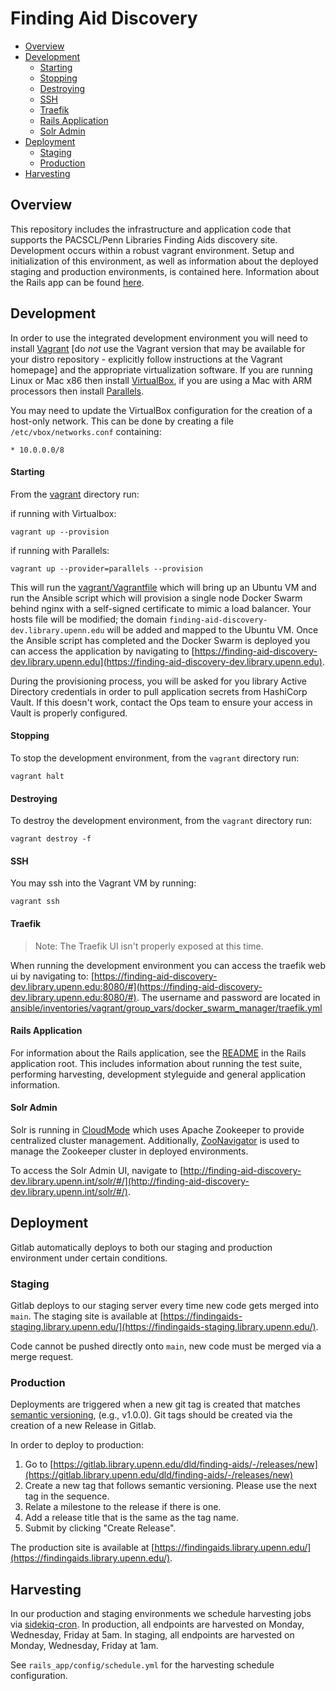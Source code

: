 # Finding Aid Discovery

- [Overview](#overview)
- [Development](#development)
  - [Starting](#starting)
  - [Stopping](#stopping)
  - [Destroying](#destroying)
  - [SSH](#ssh)
  - [Traefik](#traefik)
  - [Rails Application](#rails-application)
  - [Solr Admin](#solr-admin)
- [Deployment](#deployment)
  - [Staging](#staging)
  - [Production](#production)
- [Harvesting](#harvesting)

## Overview

This repository includes the infrastructure and application code that supports the PACSCL/Penn Libraries Finding Aids discovery site. Development occurs within a robust vagrant environment. Setup and initialization of this environment, as well as information about the deployed staging and production environments, is contained here. Information about the Rails app can be found [here](/rails_app/README.md).

## Development

In order to use the integrated development environment you will need to install [Vagrant](https://www.vagrantup.com/docs/installation) [do *not* use the Vagrant version that may be available for your distro repository - explicitly follow instructions at the Vagrant homepage] and the appropriate virtualization software. If you are running Linux or Mac x86 then install [VirtualBox](https://www.virtualbox.org/wiki/Linux_Downloads), if you are using a Mac with ARM processors then install [Parallels](https://www.parallels.com/).

You may need to update the VirtualBox configuration for the creation of a host-only network. This can be done by creating a file `/etc/vbox/networks.conf` containing:

```
* 10.0.0.0/8
```

#### Starting

From the [vagrant](vagrant) directory run:


if running with Virtualbox:
```
vagrant up --provision
```

if running with Parallels:
```
vagrant up --provider=parallels --provision
```

This will run the [vagrant/Vagrantfile](vagrant/Vagrantfile) which will bring up an Ubuntu VM and run the Ansible script which will provision a single node Docker Swarm behind nginx with a self-signed certificate to mimic a load balancer. Your hosts file will be modified; the domain `finding-aid-discovery-dev.library.upenn.edu` will be added and mapped to the Ubuntu VM. Once the Ansible script has completed and the Docker Swarm is deployed you can access the application by navigating to [https://finding-aid-discovery-dev.library.upenn.edu](https://finding-aid-discovery-dev.library.upenn.edu).

During the provisioning process, you will be asked for you library Active Directory credentials in order to pull application secrets from HashiCorp Vault. If this doesn't work, contact the Ops team to ensure your access in Vault is properly configured.

#### Stopping

To stop the development environment, from the `vagrant` directory run:

```
vagrant halt
```

#### Destroying

To destroy the development environment, from the `vagrant` directory run:

```
vagrant destroy -f
```

#### SSH

You may ssh into the Vagrant VM by running:

```
vagrant ssh
```

#### Traefik

> Note: The Traefik UI isn't properly exposed at this time.

When running the development environment you can access the traefik web ui by navigating to: [https://finding-aid-discovery-dev.library.upenn.edu:8080/#](https://finding-aid-discovery-dev.library.upenn.edu:8080/#). The username and password are located in [ansible/inventories/vagrant/group_vars/docker_swarm_manager/traefik.yml](ansible/inventories/vagrant/group_vars/docker_swarm_manager/traefik.yml)


#### Rails Application

For information about the Rails application, see the [README](/rails_app/README.md) in the Rails application root. This includes information about running the test suite, performing harvesting, development styleguide and general application information.

#### Solr Admin

Solr is running in [CloudMode](https://solr.apache.org/guide/solr/latest/deployment-guide/cluster-types.html#solrcloud-mode) which uses Apache Zookeeper to provide centralized cluster management. Additionally, [ZooNavigator](https://github.com/elkozmon/zoonavigator) is used to manage the Zookeeper cluster in deployed environments.

To access the Solr Admin UI, navigate to [http://finding-aid-discovery-dev.library.upenn.int/solr/#/](http://finding-aid-discovery-dev.library.upenn.int/solr/#/).

## Deployment

Gitlab automatically deploys to both our staging and production environment under certain conditions.

### Staging

Gitlab deploys to our staging server every time new code gets merged into `main`. The staging site is available at [https://findingaids-staging.library.upenn.edu/](https://findingaids-staging.library.upenn.edu/).

Code cannot be pushed directly onto `main`, new code must be merged via a merge request.

### Production

Deployments are triggered when a new git tag is created that matches [semantic versioning](https://semver.org/), (e.g., v1.0.0). Git tags should be created via the creation of a new Release in Gitlab.

In order to deploy to production:
1. Go to [https://gitlab.library.upenn.edu/dld/finding-aids/-/releases/new](https://gitlab.library.upenn.edu/dld/finding-aids/-/releases/new)
2. Create a new tag that follows semantic versioning. Please use the next tag in the sequence.
3. Relate a milestone to the release if there is one.
4. Add a release title that is the same as the tag name.
5. Submit by clicking "Create Release".

The production site is available at [https://findingaids.library.upenn.edu/](https://findingaids.library.upenn.edu/).

## Harvesting

In our production and staging environments we schedule harvesting jobs via [sidekiq-cron](https://github.com/ondrejbartas/sidekiq-cron). In production, all endpoints are harvested on Monday, Wednesday, Friday at 5am. In staging, all endpoints are harvested on Monday, Wednesday, Friday at 1am.

See `rails_app/config/schedule.yml` for the harvesting schedule configuration.
